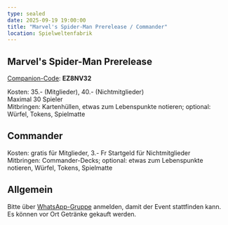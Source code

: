 ```yaml
---
type: sealed
date: 2025-09-19 19:00:00
title: "Marvel's Spider-Man Prerelease / Commander"
location: Spielweltenfabrik
---
```

## Marvel's Spider-Man Prerelease
[Companion-Code](/faq/#was-hat-es-mit-dem-companion-code-auf-sich): **EZ8NV32**

Kosten: 35.- (Mitglieder), 40.- (Nichtmitglieder) \
Maximal 30 Spieler \
Mitbringen: Kartenhüllen, etwas zum Lebenspunkte notieren; optional: Würfel, Tokens, Spielmatte

## Commander
Kosten: gratis für Mitglieder, 3.- Fr Startgeld für Nichtmitglieder \
Mitbringen: Commander-Decks; optional: etwas zum Lebenspunkte notieren, Würfel, Tokens, Spielmatte

## Allgemein
Bitte über [WhatsApp-Gruppe](https://chat.whatsapp.com/HQ7IINFrZB63esDNRqsIUw) anmelden, damit der Event stattfinden kann. \
Es können vor Ort Getränke gekauft werden.
